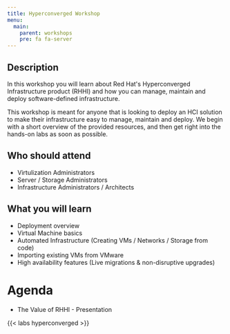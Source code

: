 ```yaml
---
title: Hyperconverged Workshop
menu:
  main:
    parent: workshops
    pre: fa fa-server
---
```


## Description

In this workshop you will learn about Red Hat's Hyperconverged Infrastructure product (RHHI) and how you can manage, maintain and deploy software-defined infrastructure.

This workshop is meant for anyone that is looking to deploy an HCI solution to make their infrastructure easy to manage, maintain and deploy.  We begin with a short overview of the provided resources, and then get right into the hands-on labs as soon as possible.

## Who should attend

- Virtulization Administrators
- Server / Storage Administrators
- Infrastructure Administrators / Architects

## What you will learn

- Deployment overview
- Virtual Machine basics
- Automated Infrastructure (Creating VMs / Networks / Storage from code)
- Importing existing VMs from VMware
- High availability features (Live migrations & non-disruptive upgrades)

# Agenda

- The Value of RHHI - Presentation

{{< labs hyperconverged >}}
